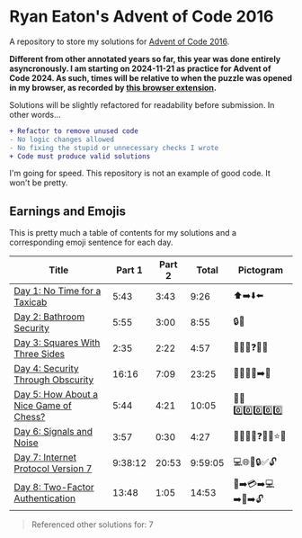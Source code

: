 # Ryan Eaton's Advent of Code 2016

A repository to store my solutions for [Advent of Code 2016](https://adventofcode.com/2016).

**Different from other annotated years so far, this year was done entirely asyncronously. I am starting on 2024-11-21 as practice for Advent of Code 2024. As such, times will be relative to when the puzzle was opened in my browser, as recorded by [this browser extension](https://chromewebstore.google.com/detail/advent-of-code-part-2-tim/fhmjpoppaplfhgnknpbaaklgdnnimfbn?pli=1).**

Solutions will be slightly refactored for readability before submission. In other words...

```diff
+ Refactor to remove unused code
- No logic changes allowed
- No fixing the stupid or unnecessary checks I wrote
+ Code must produce valid solutions
```

I'm going for speed. This repository is not an example of good code. It won't be pretty.

## Earnings and Emojis

This is pretty much a table of contents for my solutions and a corresponding emoji sentence for each day.

| Title                                                | Part 1  | Part 2 | Total   | Pictogram      |
|------------------------------------------------------|---------|--------|---------|----------------|
| [Day 1: No Time for a Taxicab](notes/1.md)           | 5:43    | 3:43   | 9:26    | ⬆️➡️⬇️⬅️           |
| [Day 2: Bathroom Security](notes/2.md)               | 5:55    | 3:00   | 8:55    | 🔒🚽           |
| [Day 3: Squares With Three Sides](notes/3.md)        | 2:35    | 2:22   | 4:57    | 📏📏📏❓🟰📐    |
| [Day 4: Security Through Obscurity](notes/4.md)      | 16:16   | 7:09   | 23:25   | 🚪🔑🧮🔤➡️🎁    |
| [Day 5: How About a Nice Game of Chess?](notes/5.md) | 5:44    | 4:21   | 10:05   | 🤬🟰0️⃣0️⃣0️⃣0️⃣0️⃣      |
| [Day 6: Signals and Noise](notes/6.md)               | 3:57    | 0:30   | 4:27    | 🎅📡📶❌❓🔤✅⭐🎄 |
| [Day 7: Internet Protocol Version 7](notes/7.md)     | 9:38:12 | 20:53  | 9:59:05 | 💻🌐🔢🔒✅🔓    |
| [Day 8: Two-Factor Authentication](notes/8.md)       | 13:48   | 1:05   | 14:53   | 🚪➡️💳➡️💻➡️🔢➡️🔓 |

> Referenced other solutions for: 7
